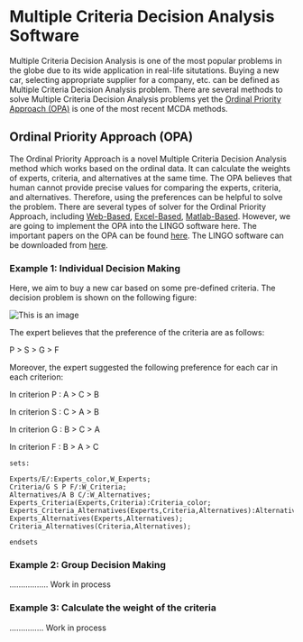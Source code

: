 # Multiple Criteria Decision Analysis Software
Multiple Criteria Decision Analysis is one of the most popular problems in the globe due to its wide application in real-life situtations. Buying a new car, selecting appropriate supplier for a company, etc. can be defined as Multiple Criteria Decision Analysis problem. There are several methods to solve Multiple Criteria Decision Analysis problems yet the [Ordinal Priority Approach (OPA)](https://ordinalpriorityapproach.com/) is one of the most recent MCDA methods. 

## Ordinal Priority Approach (OPA)

The Ordinal Priority Approach is a novel Multiple Criteria Decision Analysis method which works based on the ordinal data. It can calculate the weights of experts, criteria, and alternatives at the same time. The OPA believes that human cannot provide precise values for comparing the experts, criteria, and alternatives. Therefore, using the preferences can be helpful to solve the problem. There are several types of solver for the Ordinal Priority Approach, including [Web-Based](https://ordinalpriorityapproach.com/opasolver.html), [Excel-Based](https://zenodo.org/record/4453887), [Matlab-Based](https://www.mathworks.com/matlabcentral/fileexchange/106890-opa-solver-a-solver-for-multi-criteria-decision-analysis). However, we are going to implement the OPA into the LINGO software here. The important papers on the OPA can be found [here](https://ordinalpriorityapproach.com/index.php?s=2-opa-papers). The LINGO software can be downloaded from [here](https://www.lindo.com/lindoforms/downlingo.html).  

### Example 1: Individual Decision Making
Here, we aim to buy a new car based on some pre-defined criteria. The decision problem is shown on the following figure:

![This is an image](https://ordinalpriorityapproach.com/images/7.jpg)

The expert believes that the preference of the criteria are as follows:

P > S > G > F

Moreover, the expert suggested the following preference for each car in each criterion:

In criterion P : A > C > B

In criterion S : C > A > B

In criterion G : B > C > A

In criterion F : B > A > C

```
sets:

Experts/E/:Experts_color,W_Experts;
Criteria/G S P F/:W_Criteria;
Alternatives/A B C/:W_Alternatives;
Experts_Criteria(Experts,Criteria):Criteria_color;
Experts_Criteria_Alternatives(Experts,Criteria,Alternatives):Alternatives_color,W;
Experts_Alternatives(Experts,Alternatives);
Criteria_Alternatives(Criteria,Alternatives);

endsets
```

### Example 2: Group Decision Making
................. Work in process
### Example 3: Calculate the weight of the criteria
...............  Work in process
